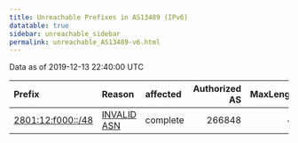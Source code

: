```yaml
---
title: Unreachable Prefixes in AS13489 (IPv6)
datatable: true
sidebar: unreachable_sidebar
permalink: unreachable_AS13489-v6.html
---
```


Data as of 2019-12-13 22:40:00 UTC


<div class="datatable-begin"></div>

| Prefix                                                       | Reason                                                                                                   | affected   |   Authorized AS |   MaxLength | Anchor                                         |   unreachable /48s |
|:-------------------------------------------------------------|:---------------------------------------------------------------------------------------------------------|:-----------|----------------:|------------:|:-----------------------------------------------|-------------------:|
| [2801:12:f000::/48](https://stat.ripe.net/2801:12:f000::/48) | [INVALID ASN](https://rpki-validator.ripe.net/announcement-preview?asn=AS13489&prefix=2801:12:f000::/48) | complete   |          266848 |          48 | [LACNIC](unreachable_LACNIC_RPKI_Root-v6.html) |                  1 |

<div class="datatable-end"></div>